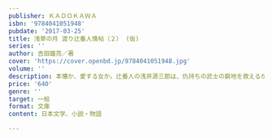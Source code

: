 ```yaml
---
publisher: ＫＡＤＯＫＡＷＡ
isbn: '9784041051948'
pubdate: '2017-03-25'
title: 浅草の月 渡り辻番人情帖（２） (仮)
series: ''
author: 吉田雄亮／著
cover: 'https://cover.openbd.jp/9784041051948.jpg'
volume: ''
description: 本懐か、愛する女か。辻番人の浅井源三郎は、仇持ちの武士の窮地を救えるか
price: '640'
genre: ''
target: 一般
format: 文庫
content: 日本文学、小説・物語

---
```

